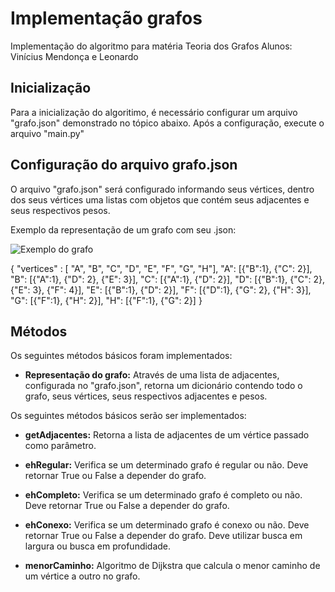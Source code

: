 # Implementação grafos
Implementação do algoritmo para matéria Teoria dos Grafos 
Alunos: Vinícius Mendonça e Leonardo

## Inicialização
  
Para a inicialização do algoritimo, é necessário configurar um arquivo "grafo.json" demonstrado no tópico abaixo. Após a configuração, execute o arquivo "main.py"

## Configuração do arquivo grafo.json
  
O arquivo "grafo.json" será configurado informando seus vértices, dentro dos seus vértices uma listas com objetos que contém seus adjacentes e seus respectivos pesos.
  
Exemplo da representação de um grafo com seu .json:

![Exemplo do grafo](https://imgur.com/ennmXs1)

{
    "vertices" : [ "A", "B", "C", "D", "E", "F", "G", "H"],
    "A": [{"B":1}, {"C": 2}],
    "B": [{"A":1}, {"D": 2}, {"E": 3}],
    "C": [{"A":1}, {"D": 2}],
    "D": [{"B":1}, {"C": 2}, {"E": 3}, {"F": 4}],
    "E": [{"B":1}, {"D": 2}],
    "F": [{"D":1}, {"G": 2}, {"H": 3}],
    "G": [{"F":1}, {"H": 2}],
    "H": [{"F":1}, {"G": 2}]
}

## Métodos

Os seguintes métodos básicos foram implementados: 

  * <p><b>Representação do grafo:</b> Através de uma lista de adjacentes, configurada no "grafo.json", retorna um dicionário contendo todo o grafo, seus vértices, seus respectivos adjacentes e pesos.</p>
  
Os seguintes métodos básicos serão ser implementados: 

  * <p><b>getAdjacentes:</b> Retorna a lista de adjacentes de um vértice passado como parâmetro.</p>
  * <p><b>ehRegular:</b> Verifica se um determinado grafo é regular ou não. Deve retornar True ou False a depender do grafo.</p>
  * <p><b>ehCompleto:</b> Verifica se um determinado grafo é completo ou não. Deve retornar True ou False a depender do grafo.</p> 
  * <p><b>ehConexo:</b> Verifica se um determinado grafo é conexo ou não. Deve retornar True ou False a depender do grafo. Deve utilizar busca em largura ou busca em profundidade.</p>
  * <p><b>menorCaminho:</b> Algoritmo de Dijkstra que calcula o menor caminho de um vértice a outro no grafo.</p>
  
